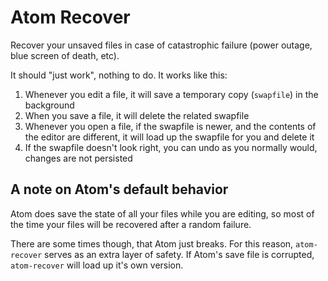 # Atom Recover
Recover your unsaved files in case of catastrophic failure (power outage, blue
screen of death, etc).

It should "just work", nothing to do. It works like this:

1. Whenever you edit a file, it will save a temporary copy (`swapfile`) in the
background
1. When you save a file, it will delete the related swapfile
1. Whenever you open a file, if the swapfile is newer, and the contents of the
editor are different, it will load up the swapfile for you and delete it
1. If the swapfile doesn't look right, you can undo as you normally would,
changes are not persisted

## A note on Atom's default behavior
Atom does save the state of all your files while you are editing, so most of the
time your files will be recovered after a random failure.

There are some times though, that Atom just breaks. For this reason,
`atom-recover` serves as an extra layer of safety. If Atom's save file is
corrupted, `atom-recover` will load up it's own version.
